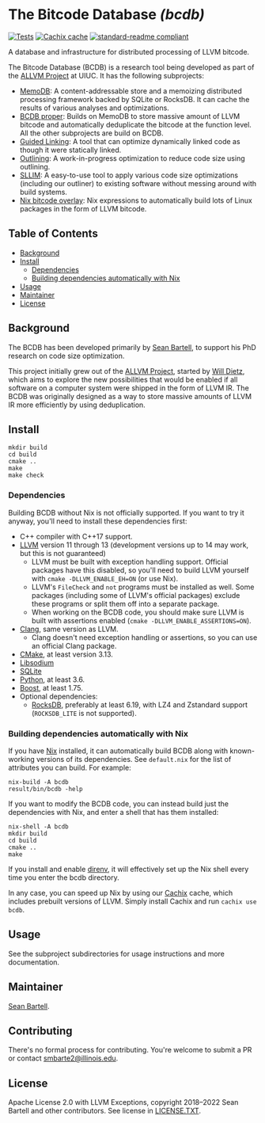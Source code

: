 # The Bitcode Database _(bcdb)_

[![Tests](https://github.com/yotann/bcdb/actions/workflows/tests.yml/badge.svg)](https://github.com/yotann/bcdb/actions/workflows/tests.yml)
[![Cachix cache](https://img.shields.io/badge/cachix-bcdb-blue.svg)](https://bcdb.cachix.org)
[![standard-readme compliant](https://img.shields.io/badge/readme%20style-standard-brightgreen.svg?style=flat-square)](https://github.com/RichardLitt/standard-readme)

A database and infrastructure for distributed processing of LLVM bitcode.

The Bitcode Database (BCDB) is a research tool being developed as part of the
[ALLVM Project](https://publish.illinois.edu/allvm-project/) at UIUC. It has
the following subprojects:

- [MemoDB](./memodb): A content-addressable store and a memoizing distributed
  processing framework backed by SQLite or RocksDB. It can cache the results of
  various analyses and optimizations.
- [BCDB proper](./bcdb): Builds on MemoDB to store massive amount of LLVM
  bitcode and automatically deduplicate the bitcode at the function level. All
  the other subprojects are build on BCDB.
- [Guided Linking](./guided_linking): A tool that can optimize dynamically
  linked code as though it were statically linked.
- [Outlining](./outlining): A work-in-progress optimization to reduce code size
  using outlining.
- [SLLIM](./sllim): A easy-to-use tool to apply various code size optimizations
  (including our outliner) to existing software without messing around with
  build systems.
- [Nix bitcode overlay](./nix/bitcode-overlay): Nix expressions to
  automatically build lots of Linux packages in the form of LLVM bitcode.

## Table of Contents

- [Background](#background)
- [Install](#install)
  - [Dependencies](#dependencies)
  - [Building dependencies automatically with Nix](#building-dependencies-automatically-with-nix)
- [Usage](#usage)
- [Maintainer](#maintainer)
- [License](#license)

## Background

The BCDB has been developed primarily by [Sean Bartell](https://github.com/yotann),
to support his PhD research on code size optimization.

This project initially grew out of the [ALLVM
Project](https://publish.illinois.edu/allvm-project/), started by [Will
Dietz](https://wdtz.org/), which aims to explore the new possibilities that
would be enabled if all software on a computer system were shipped in the form
of LLVM IR.
The BCDB was originally designed as a way to store massive amounts of LLVM IR
more efficiently by using deduplication.

## Install

```shell
mkdir build
cd build
cmake ..
make
make check
```

### Dependencies

Building BCDB without Nix is not officially supported. If you want to try it
anyway, you'll need to install these dependencies first:

- C++ compiler with C++17 support.
- [LLVM](https://llvm.org/) version 11 through 13 (development versions up to
  14 may work, but this is not guaranteed)
  - LLVM must be built with exception handling support. Official packages have
    this disabled, so you'll need to build LLVM yourself with `cmake
    -DLLVM_ENABLE_EH=ON` (or use Nix).
  - LLVM's `FileCheck` and `not` programs must be installed as well. Some
    packages (including some of LLVM's official packages) exclude these
    programs or split them off into a separate package.
  - When working on the BCDB code, you should make sure LLVM is built with
    assertions enabled (`cmake -DLLVM_ENABLE_ASSERTIONS=ON`).
- [Clang](https://clang.llvm.org/), same version as LLVM.
  - Clang doesn't need exception handling or assertions, so you can use an
    official Clang package.
- [CMake](https://cmake.org/), at least version 3.13.
- [Libsodium](https://libsodium.org/)
- [SQLite](https://sqlite.org/)
- [Python](https://www.python.org/), at least 3.6.
- [Boost](https://boost.org/), at least 1.75.
- Optional dependencies:
  - [RocksDB](https://rocksdb.org/), preferably at least 6.19, with LZ4 and
    Zstandard support (`ROCKSDB_LITE` is not supported).

### Building dependencies automatically with Nix

If you have [Nix](https://nixos.org/guides/install-nix.html) installed, it can
automatically build BCDB along with known-working versions of its dependencies.
See `default.nix` for the list of attributes you can build. For example:

```shell
nix-build -A bcdb
result/bin/bcdb -help
```

If you want to modify the BCDB code, you can instead build just the
dependencies with Nix, and enter a shell that has them installed:

```shell
nix-shell -A bcdb
mkdir build
cd build
cmake ..
make
```

If you install and enable [direnv](https://direnv.net/), it will effectively
set up the Nix shell every time you enter the bcdb directory.

In any case, you can speed up Nix by using our [Cachix](https://cachix.org)
cache, which includes prebuilt versions of LLVM. Simply install Cachix and run
`cachix use bcdb`.

## Usage

See the subproject subdirectories for usage instructions and more documentation.

## Maintainer

[Sean Bartell](https://github.com/yotann).

## Contributing

There's no formal process for contributing. You're welcome to submit a PR or
contact
[smbarte2@illinois.edu](mailto:smbarte2@illinois.edu?subject=Bitcode%20Database).

## License

Apache License 2.0 with LLVM Exceptions, copyright 2018–2022 Sean Bartell and
other contributors. See license in [LICENSE.TXT](LICENSE.TXT).
